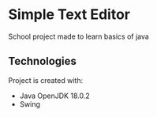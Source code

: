 # Simple Text Editor
School project made to learn basics of java

## Technologies
Project is created with:
* Java OpenJDK 18.0.2
* Swing
